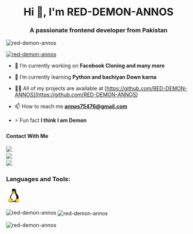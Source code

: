 <h1 align="center">Hi 👋, I'm RED-DEMON-ANNOS</h1>
<h3 align="center">A passionate frontend developer from Pakistan</h3>

<p align="left"> <img src="https://komarev.com/ghpvc/?username=red-demon-annos&label=Profile%20views&color=0e75b6&style=flat" alt="red-demon-annos" /> </p>

<p align="left"> <a href="https://github.com/RED-DEMON-ANNOS/github-profile-trophy"><img src="https://github-profile-trophy.vercel.app/?username=red-demon-annos" alt="red-demon-annos" /></a> </p>

- 🔭 I’m currently working on **Facebook Cloning and many more**

- 🌱 I’m currently learning **Python and bachiyan Down karna**

- 👨‍💻 All of my projects are available at [https://github.com/RED-DEMON-ANNOS](https://github.com/RED-DEMON-ANNOS)

- 📫 How to reach me **annos75476@gmail.com**

- ⚡ Fun fact **I think I am Demon**

#### Contact With Me

[![](https://img.shields.io/badge/Github-red?logo=Github&logoColor=red&labelColor=black)](https://github.com/RED-DEMON-ANNOS) <br>
[![](https://img.shields.io/badge/Facebook-red?logo=Facebook&logoColor=red&labelColor=black)](https://www.facebook.com/MR.ANNOS007) <br>
[![](https://img.shields.io/badge/Instagram-red?logo=Instagram&logoColor=red&labelColor=black)](https://www.instagram.com/annos_007) <br>

<h3 align="left">Languages and Tools:</h3>
<p align="left"> <a href="https://www.linux.org/" target="_blank" rel="noreferrer"> <img src="https://raw.githubusercontent.com/devicons/devicon/master/icons/linux/linux-original.svg" alt="linux" width="40" height="40"/> </a> </p>

<p><img align="left" src="https://github-readme-stats.vercel.app/api/top-langs?username=red-demon-annos&show_icons=true&locale=en&layout=compact" alt="red-demon-annos" /></p>

<p>&nbsp;<img align="center" src="https://github-readme-stats.vercel.app/api?username=red-demon-annos&show_icons=true&locale=en" alt="red-demon-annos" /></p>

<p><img align="center" src="https://github-readme-streak-stats.herokuapp.com/?user=red-demon-annos&" alt="red-demon-annos" /></p>
